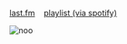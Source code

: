 [last.fm](https://www.last.fm/user/awintersball) ‎ ‎ ‎ [playlist (via spotify)](https://open.spotify.com/playlist/2zXPW10Tb08Hh4fmcgRs7n?si=ec48bc8c97b943e3)

![noo](https://media1.tenor.com/m/0JeSXCwHjVwAAAAd/teto-sm64.gif)

